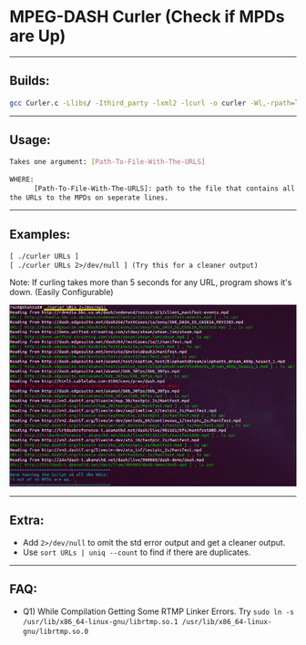 # MPEG-DASH Curler (Check if MPDs are Up) 

------------------------
Builds:
------------------------
```sh
gcc Curler.c -Llibs/ -Ithird_party -lxml2 -lcurl -o curler -Wl,-rpath=libs/ && echo $?
```
------------------------
Usage:
------------------------
```sh
Takes one argument: [Path-To-File-With-The-URLS]
```
    WHERE:
          [Path-To-File-With-The-URLS]: path to the file that contains all the URLs to the MPDs on seperate lines.

------------------------
Examples:
------------------------
    [ ./curler URLs ]
    [ ./curler URLs 2>/dev/null ] (Try this for a cleaner output)

Note: If curling takes more than 5 seconds for any URL, program shows it's down. (Easily Configurable)

![Sample Output](/image/Example.PNG?raw=true)

------------------------
Extra:
------------------------
- Add ```2>/dev/null``` to omit the std error output and get a cleaner output.
- Use ```sort URLs | uniq --count``` to find if there are duplicates.

------------------------
FAQ:
------------------------
- Q1) While Compilation Getting Some RTMP Linker Errors.
Try ```sudo ln -s /usr/lib/x86_64-linux-gnu/librtmp.so.1 /usr/lib/x86_64-linux-gnu/librtmp.so.0```
